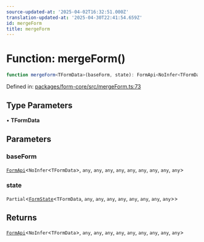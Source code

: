 ```yaml
---
source-updated-at: '2025-04-02T16:32:51.000Z'
translation-updated-at: '2025-04-30T22:41:54.659Z'
id: mergeForm
title: mergeForm
---
```


<!-- DO NOT EDIT: this page is autogenerated from the type comments -->

# Function: mergeForm()

```ts
function mergeForm<TFormData>(baseForm, state): FormApi<NoInfer<TFormData>, any, any, any, any, any, any, any, any, any>
```

Defined in: [packages/form-core/src/mergeForm.ts:73](https://github.com/TanStack/form/blob/main/packages/form-core/src/mergeForm.ts#L73)

## Type Parameters

• **TFormData**

## Parameters

### baseForm

[`FormApi`](../classes/formapi.md)\<`NoInfer`\<`TFormData`\>, `any`, `any`, `any`, `any`, `any`, `any`, `any`, `any`, `any`\>

### state

`Partial`\<[`FormState`](../interfaces/formstate.md)\<`TFormData`, `any`, `any`, `any`, `any`, `any`, `any`, `any`, `any`\>\>

## Returns

[`FormApi`](../classes/formapi.md)\<`NoInfer`\<`TFormData`\>, `any`, `any`, `any`, `any`, `any`, `any`, `any`, `any`, `any`\>
